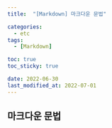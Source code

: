 ```yaml
---
title:  "[Markdown] 마크다운 문법" 

categories:
  - etc
tags:
  - [Markdown]

toc: true
toc_sticky: true

date: 2022-06-30
last_modified_at: 2022-07-01
---
```


## 마크다운 문법

